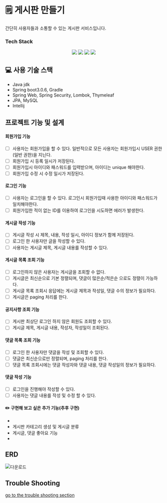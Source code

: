 # 🗒 게시판 만들기

간단히 사용자들과 소통할 수 있는 게시판 서비스입니다. 

### Tech Stack
<div align=center> 
  <img src="https://img.shields.io/badge/java-007396?style=for-the-badge&logo=java&logoColor=white"> 
  <img src="https://img.shields.io/badge/spring-6DB33F?style=for-the-badge&logo=spring&logoColor=white"> 
  <img src="https://img.shields.io/badge/mysql-4479A1?style=for-the-badge&logo=mysql&logoColor=white"> 
  <img src="https://img.shields.io/badge/git-F05032?style=for-the-badge&logo=git&logoColor=white">
</div>

## 💻 사용 기술 스택
- Java jdk
- Spring boot3.0.6, Gradle
- Spring Web, Spring Security, Lombok, Thymeleaf
- JPA, MySQL
- Intellij


## 프로젝트 기능 및 설계
#### 회원가입 기능
  -[ ] 사용자는 회원가입을 할 수 있다. 일반적으로 모든 사용자는 회원가입시 USER 권한 (일반 권한)을 지닌다. 
  -[ ] 회원가입 시 등록 일시가 저장된다.
  -[ ] 회원가입시 아이디와 패스워드를 입력받으며, 아이디는 unique 해야한다. 
  -[ ] 회원가입 수정 시 수정 일시가 저장된다.

#### 로그인 기능
  -[ ] 사용자는 로그인을 할 수 있다. 로그인시 회원가입때 사용한 아이디와 패스워드가 일치해야한다. 
  -[ ] 회원가입한 적이 없는 ID를 이용하여 로그인을 시도하면 에러가 발생한다.

#### 게시글 작성 기능 
  -[ ] 게시글 작성 시 제목, 내용, 작성 일시, 아이디 정보가 함께 저장된다.
  -[ ] 로그인 한 사용자만 글을 작성할 수 있다. 
  -[ ] 사용자는 게시글 제목, 게시글 내용를 작성할 수 있다.

#### 게시글 목록 조회 기능 
  -[ ] 로그인하지 않은 사용자는 게시글을 조회할 수 없다. 
  -[ ] 게시글은 최신순으로 기본 정렬되며, 댓글이 많은순/적은순 으로도 정렬이 가능하다.
  -[ ] 게시글 목록 조회시 응답에는 게시글 제목과 작성일, 댓글 수의 정보가 필요하다.
  -[ ] 게시글은 paging 처리를 한다. 

#### 공지사항 조회 기능
  -[ ] 게시판 최상단 로그인 하지 않은 회원도 조회할 수 있다. 
  -[ ] 게시글 제목, 게시글 내용, 작성자, 작성일이 조회된다. 

#### 댓글 목록 조회 기능
  -[ ] 로그인 한 사용자만 댓글을 작성 및 조회할 수 있다.
  -[ ] 댓글은 최신순으로만 정렬되며, paging 처리를 한다. 
  -[ ] 댓글 목록 조회시에는 댓글 작성자와 댓글 내용, 댓글 작성일의 정보가 필요하다.

#### 댓글 작성 기능
  -[ ] 로그인을 진행해야 작성할 수 있다.
  -[ ] 사용자는 댓글 내용를 작성 및 수정 할 수 있다. 

#### ✏️ 구현해 보고 싶은 추가 기능(추후 구현)
- 
- 게시판 카테고리 생성 및 게시글 분류 
- 게시글, 댓글 좋아요 기능
-

## ERD 
![다운로드](https://user-images.githubusercontent.com/86875215/235946482-e6bb266d-6cd5-4182-904d-9aa0a3fa05eb.png)



## Trouble Shooting
[go to the trouble shooting section](doc/TROUBLE_SHOOTING.md)



